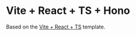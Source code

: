 # Vite + React + TS + Hono

Based on the [Vite + React + TS](https://github.com/vitejs/vite/tree/main/packages/create-vite/template-react-ts) template.
